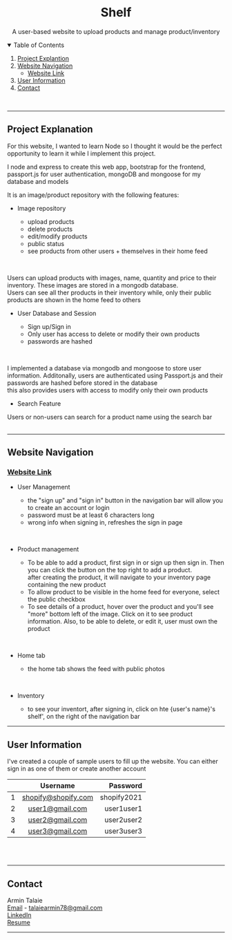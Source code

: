 <!--
*** Thanks for checking out the Best-README-Template. If you have a suggestion
*** that would make this better, please fork the repo and create a pull request
*** or simply open an issue with the tag "enhancement".
*** Thanks again! Now go create something AMAZING! :D
-->



<br />
<p align="center">


  <h1 align="center">Shelf</h1>

  <p align="center">
    A user-based website to upload products and manage
product/inventory
    <br />
    
  </p>
</p>



<!-- TABLE OF CONTENTS -->
<details open="open">
  <summary>Table of Contents</summary>
  <ol>
    <li>
      <a href="#project-explanation">Project Explantion</a>
    </li>
    <li>
      <a href="#website-navigation">Website Navigation</a>
      <ul>
        <li><a href="#website-link">Website Link</a></li>
      </ul>
    </li>
    <li><a href="#user-information">User Information</a></li>
    <li><a href="#contact">Contact</a></li>
  </ol>
</details>

<br>

<hr>

## Project Explanation

For this website, I wanted to learn Node so I thought it would be the perfect opportunity to learn it while I implement this project.

I node and express to create this web app, bootstrap for the frontend, passport.js for user authentication, mongoDB and mongoose for my database and models

It is an image/product repository with the following features: 
<ul>  
 <li> Image repository</li>
 <ul>
  <li> upload products</li>
   <li> delete products</li>
    <li> edit/modify products</li>
     <li> public status</li>
     <li> see products from other users + themselves in their home feed </li>
 </ul>
 </ul>
 <br>

 <p> Users can upload products with images, name, quantity and price to their inventory. These images are stored in a mongodb database.
<br>Users can see all ther products in their inventory while, only their public products are shown in the home feed to others
</p>

<ul>  
 <li> User Database and Session</li>
 <ul>
  <li> Sign up/Sign in</li>
   <li> Only user has access to delete or modify their own products</li>
    <li> passwords are hashed</li>
 </ul>
 </ul>

<br>
<p> I implemented a database via mongodb and mongoose to store user information. Additonally, users are authenticated using Passport.js and their passwords are hashed before stored in the database <br> this also provides users with access to modify only their own products
</p>

<ul>
<li class="h4"> Search Feature </li>
</ul>
Users or non-users can search for a product name using the search bar
<br><br>

<hr>


## Website Navigation

### [Website Link](https://guarded-coast-71095.herokuapp.com/)


<ul>  
 <li> User Management</li>
 <ul>
  <li> the "sign up" and "sign in" button in the navigation bar will allow you to create an account or login</li>
   <li> password must be at least 6 characters long</li>
    <li> wrong info when signing in, refreshes the sign in page</li>
 </ul>
 </ul>

 <br>

 <ul>  
 <li> Product management</li>
 <ul>
  <li> To be able to add a product, first sign in or sign up then sign in. Then you can click the button on the top right to add a product.<br> after creating the product, it will navigate to your inventory page containing
                                        the new product</li>
   <li> To allow product to be visible in the home feed for everyone, select the public checkbox</li>
    <li> To see details of a product, hover over the product and you'll see "more" bottom left of the image. Click on it to see product information. Also, to be able to delete, or edit it, user must own the product</li>
 </ul>
 </ul>

 <br>

 <ul>  
 <li> Home tab</li>
 <ul>
  <li> the home tab shows the feed with public photos</li>
 </ul>
 </ul>

 <br>

  <ul>  
 <li> Inventory</li>
 <ul>
  <li> to see your inventort, after signing in, click on hte {user's name}'s shelf', on the right of the navigation bar</li>
 </ul>
 </ul>

<hr>

## User Information

<p>I've created a couple of sample users to fill up the website. You can either sign in as one of them or create another account
</p>


|    | Username             | Password    |
| -- |:--------------------:| -----------:|
| 1  | shopify@shopify.com  | shopify2021 |
| 2  | user1@gmail.com      | user1user1  |
| 3  | user2@gmail.com      | user2user2  |
| 4  | user3@gmail.com      | user3user3  |


<br><br>

<hr>

<!-- CONTACT -->
## Contact

Armin Talaie 
<br>
[Email](talaiearmin78@gmail.com) - talaiearmin78@gmail.com
<br>
[LinkedIn](https://www.linkedin.com/in/armin-talaie) 
<br>
[Resume](https://www.dropbox.com/s/ximsur9h8ah2uvd/Armin_Talaie_Resume.pdf?dl=0) 
<br>
<hr>


